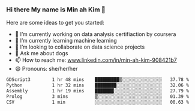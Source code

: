 ### Hi there My name is Min ah Kim 👋

Here are some ideas to get you started:

- 🔭 I’m currently working on data analysis certifiaction by coursera
- 🌱 I’m currently learning machine learning
- 👯 I’m looking to collaborate on data science projects
- 💬 Ask me about dogs
- 📫 How to reach me: www.linkedin.com/in/min-ah-kim-908421b7
- 😄 Pronouns: she/her/her

<!--START_SECTION:waka-->

```txt
GDScript3        1 hr 48 mins    █████████▒░░░░░░░░░░░░░░░   37.78 %
Python           1 hr 32 mins    ████████░░░░░░░░░░░░░░░░░   32.06 %
Assembly         1 hr 19 mins    ███████░░░░░░░░░░░░░░░░░░   27.79 %
Prolog           3 mins          ▒░░░░░░░░░░░░░░░░░░░░░░░░   01.39 %
CSV              1 min           ░░░░░░░░░░░░░░░░░░░░░░░░░   00.63 %
```

<!--END_SECTION:waka-->

